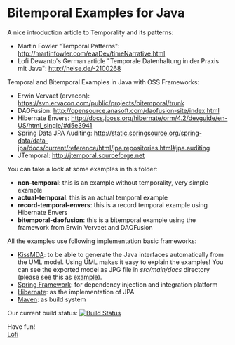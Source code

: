 Bitemporal Examples for Java
============================

A nice introduction article to Temporality and its patterns:
* Martin Fowler "Temporal Patterns": http://martinfowler.com/eaaDev/timeNarrative.html
* Lofi Dewanto's German article "Temporale Datenhaltung in der Praxis mit Java": http://heise.de/-2100268

Temporal and Bitemporal Examples in Java with OSS Frameworks:

* Erwin Vervaet (ervacon): https://svn.ervacon.com/public/projects/bitemporal/trunk
* DAOFusion: http://opensource.anasoft.com/daofusion-site/index.html
* Hibernate Envers: http://docs.jboss.org/hibernate/orm/4.2/devguide/en-US/html_single/#d5e3941
* Spring Data JPA Auditing: http://static.springsource.org/spring-data/data-jpa/docs/current/reference/html/jpa.repositories.html#jpa.auditing
* JTemporal: http://jtemporal.sourceforge.net
 
You can take a look at some examples in this folder:

* **non-temporal**: this is an example without temporality, very simple example
* **actual-temporal**: this is an actual temporal example
* **record-temporal-envers**: this is a record temporal example using Hibernate Envers
* **bitemporal-daofusion**: this is a bitemporal example using the framework from Erwin Vervaet and DAOFusion

All the examples use following implementation basic frameworks:
* [KissMDA](https://github.com/crowdcode-de/KissMDA): to be able to generate the Java interfaces automatically from the UML model. Using UML makes it easy to explain the examples! You can see the exported model as JPG file in *src/main/docs* directory (please see this as [example](https://github.com/lofidewanto/bitemporal-examples/blob/master/bitemporal-daofusion/src/main/docs/bitemporal-model.jpg)).
* [Spring Framework](http://www.springsource.org/spring-framework): for dependency injection and integration platform
* [Hibernate](http://www.hibernate.org): as the implementation of JPA
* [Maven](http://maven.apache.org): as build system

Our current build status: [![Build Status](https://travis-ci.org/lofidewanto/bitemporal-examples.svg?branch=master)](https://travis-ci.org/lofidewanto/bitemporal-examples)

Have fun!  
[Lofi](http://lofidewanto.blogspot.com)
